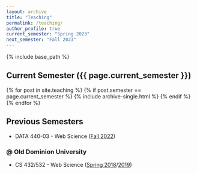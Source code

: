 ```yaml
---
layout: archive
title: "Teaching"
permalink: /teaching/
author_profile: true
current_semester: "Spring 2023"
next_semester: "Fall 2023"
---
```

{% include base_path %}

<!--
## Next Semester ({{ page.next_semester }})

{% for post in site.teaching %}
  {% if post.semester == page.next_semester %}
    {% include archive-single.html %}
  {% endif %}
{% endfor %}
-->

## Current Semester ({{ page.current_semester }})

{% for post in site.teaching %}
  {% if post.semester == page.current_semester %}
    {% include archive-single.html %}
  {% endif %}
{% endfor %}

## Previous Semesters

* DATA 440-03 - Web Science ([Fall 2022](/teaching/2022-fall-data-440-03))

### @ Old Dominion University

* CS 432/532 - Web Science ([Spring 2018](/teaching/2018-spring-cs-432-532)/[2019](/teaching/2019-spring-cs-432-532))
